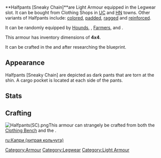 **Halfpants \[Sneaky Chain\]**are Light Armour equipped in the Legwear
slot. It can be bought from Clothing Shops in
[UC](02%20-%20Projects%20&%20Wikis/Kenshi/Kenshi%20Wiki/Kenshi%20Wiki%20Template/United_Cities.md "wikilink") and [HN](02%20-%20Projects%20&%20Wikis/Kenshi/Kenshi%20Wiki/Kenshi%20Wiki%20Template/The_Holy_Nation.md "wikilink")
towns. Other variants of Halfpants include:
[colored](Halfpants_(colored).md "wikilink"),
[padded](Halfpants_(padded).md "wikilink"),
[ragged](Halfpants_(ragged).md "wikilink") and
[reinforced](Halfpants_(reinforced).md "wikilink").

It can be randomly equipped by [Hounds](Hound.md "wikilink"), [](Moon_Guardian.md),
[Farmers](Farmer_(Preacher_Cult).md "wikilink"), and [](Bounty_Hunter.md).

This armour has inventory dimensions of **4x4**.

It can be crafted in the [](Chain_Armour_Crafting_Bench.md) and [](Clothing_Bench.md) after researching the blueprint.

## Appearance

Halfpants \[Sneaky Chain\] are depicted as dark pants that are torn at
the shin. A cargo pocket is located at each side of the pants.

## Stats

## Crafting

![](Halfpants(SC).png "Halfpants(SC).png")This armour can strangely be
crafted from both the [Clothing Bench](Clothing_Bench.md "wikilink") and
the [](Chain_Armour_Crafting_Bench.md).

[ru:Капри (хитрая кольчуга)](ru:Капри_(хитрая_кольчуга) "wikilink")

[Category:Armour](Category:Armour "wikilink")
[Category:Legwear](Category:Legwear "wikilink") [Category:Light
Armour](Category:Light_Armour "wikilink")